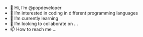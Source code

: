 - 👋 Hi, I’m @popdeveloper
- 👀 I’m interested in coding in different programming languages
- 🌱 I’m currently learning 
- 💞️ I’m looking to collaborate on ...
- 📫 How to reach me ...

<!---
popdeveloper/popdeveloper is a ✨ special ✨ repository because its `README.md` (this file) appears on your GitHub profile.
You can click the Preview link to take a look at your changes.
--->
